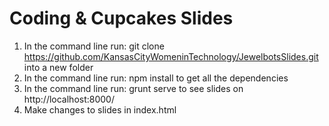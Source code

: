 # Coding & Cupcakes Slides

1. In the command line run: git clone https://github.com/KansasCityWomeninTechnology/JewelbotsSlides.git into a new folder
2. In the command line run: npm install to get all the dependencies
3. In the command line run: grunt serve to see slides on http://localhost:8000/
4. Make changes to slides in index.html
